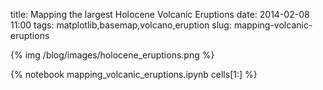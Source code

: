 title: Mapping the largest Holocene Volcanic Eruptions
date: 2014-02-08 11:00
tags: matplotlib,basemap,volcano,eruption
slug: mapping-volcanic-eruptions

{% img /blog/images/holocene_eruptions.png %}

<!--- markdown comment: use notebook slicing to avoid duplicating title w/ first cell -->
{% notebook mapping_volcanic_eruptions.ipynb cells[1:] %}
